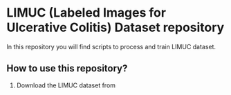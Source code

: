 # LIMUC (Labeled Images for Ulcerative Colitis) Dataset repository

In this repository you will find scripts to process and train LIMUC dataset.

## How to use this repository?

1. Download the LIMUC dataset from 
 

